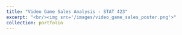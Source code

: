 ```yaml
---
title: "Video Game Sales Analysis - STAT 423"
excerpt: "<br/><img src='/images/video_game_sales_poster.png'>"
collection: portfolio
---
```

